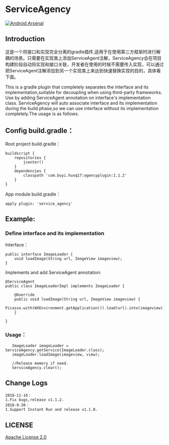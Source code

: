 # ServiceAgency
[![Android Arsenal]( https://img.shields.io/badge/Android%20Arsenal-ServiceAgency-green.svg?style=flat )]( https://android-arsenal.com/details/1/6853 )
## Introduction

这是一个将接口和实现完全分离的gradle插件,适用于在使用第三方框架时进行解耦的场景。只需要在实现类上添加ServiceAgent注解，ServiceAgency会在项目构建阶段自动将实现和接口关联，开发者在使用的时候不需要传入实现，可以通过把ServiceAgent注解添加到另一个实现类上来达到快速替换实现的目的，具体看下面。

This is a gradle plugin that completely separates the interface and its implementation,suitable for decoupling when using third-party frameworks.
Use by adding ServiceAgent annotation on interface's implementation class. ServiceAgency  will auto associate interface and its implementation during the build phase,so we can use interface without its implementation completely.The usage is as follows. 
## Config build.gradle：
Root project build.gradle：
```
buildscript {
    repositories {
        jcenter()
    }
    dependencies {
        classpath 'com.buyi.huxq17:agencyplugin:1.1.2'
    }
}
```
App module build.gradle：

```
apply plugin: 'service_agency'
```
## Example:
### Define interface and its implementation

Interface：

```
public interface ImageLoader {
    void loadImage(String url, ImageView imageview);
}
```

Implements and add ServiceAgent annotation:
```
@ServiceAgent
public class ImageLoaderImpl implements ImageLoader {

    @Override
    public void loadImage(String url, ImageView imageview) {
        Picasso.with(WXEnvironment.getApplication()).load(url).into(imageview);
    }

}
```

### Usage：

```
   ImageLoader imageLoader = ServiceAgency.getService(ImageLoader.class);
   imageLoader.loadImage(imageview, view);
   
   //Release memory if need.
   ServiceAgency.clear();
```

## Change Logs<br/>
    2018-11-16：
    1.Fix bugs,release v1.1.2.
    2018-9-30：
    1.Support Instant Run and release v1.1.0.

## LICENSE

[Apache License 2.0](LICENSE)
